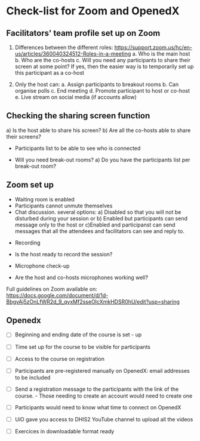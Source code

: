 # Check-list for Zoom and OpenedX

## Facilitators' team profile set up on Zoom
1. Differences between the different roles: https://support.zoom.us/hc/en-us/articles/360040324512-Roles-in-a-meeting
  a. Who is the main host
  b. Who are the co-hosts
  c. Will you need any participants to share their screen at some point? If yes, then the easier way is to temporarily set up this 
participant as a co-host 

2. Only the host can:
  a. Assign participants to breakout rooms
  b. Can organise polls
  c. End meeting
  d. Promote participant to host or co-host
  e. Live stream on social media (if accounts allow)


## Checking the sharing screen function
a) Is the host able to share his screen?
b) Are all the co-hosts able to share their screens?


* Participants list to be able to see who is connected


* Will you need break-out rooms?
a) Do you have the participants list per break-out room?

## Zoom set up
- Waiting room is enabled
- Participants cannot unmute themselves
- Chat discussion. several options:
a) Disabled so that you will not be disturbed during your session or
b) Enabled but participants can send message only to the host or 
c)Enabled and participanst can send messages that all the attendees and facilitators can see and reply to.

* Recording
- Is the host ready to record the session?

* Microphone check-up
- Are the host and co-hosts microphones working well?

Full guidelines on Zoom available on: https://docs.google.com/document/d/1d-BbgvAj5zOnLfWR2d_9_qyxMf2sseOIcXmkHDSR0hU/edit?usp=sharing

## Openedx

- [ ] Beginning and ending date of the course is set - up 
- [ ] Time set up for the course to be visible for participants
- [ ] Access to the course on registration
- [ ] Participants are pre-registered manually on OpenedX: email addresses to be included
- [ ] Send a registration message to the participants with the link of the  course. - Those needing to create an account would need to create one
- [ ] Participants would need to know what time to connect on OpenedX
- [ ] UiO gave you access to DHIS2 YouTube channel to upload all the videos 
- [ ] Exercices in downloadable format ready

